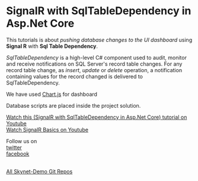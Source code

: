 # SignalR with SqlTableDependency in Asp.Net Core

This tutorials is about <i>pushing database changes to the UI dashboard</i> using <b>Signal R</b> with <b>Sql Table Dependency</b>. 

<i>SqlTableDependency</i> is a high-level C# component used to audit, monitor and receive notifications on SQL Server's record table changes. 
For any record table change, as <i>insert</i>, <i>update</i> or <i>delete</i> operation, a notification containing values for the record changed is delivered to SqlTableDependency.

We have used <a href="https://www.chartjs.org/" target="_blank">Chart.js</a> for dashboard

Database scripts are placed inside the project solution.

<a href="https://youtu.be/3SJrag0UiTY">Watch this (SignalR with SqlTableDependency in Asp.Net Core) tutorial on Youtube</a></br>
<a href="https://youtu.be/_RepoZyMtL4">Watch SignalR Basics on Youtube</a></br>

Follow us on <br/>
<a href="https://twitter.com/Skynetechs">twitter</a> <br/>
<a href="https://www.facebook.com/Skynetfor.net">facebook</a>

<br/>
<a href="https://github.com/Skynet-Demos">All Skynet-Demo Git Repos</a> <br/>
